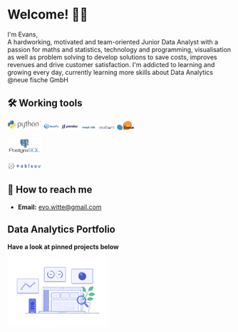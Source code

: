 
# Welcome! 👋🏿

I'm Evans, <br>
A hardworking, motivated and team-oriented Junior Data Analyst with a passion for maths and statistics, technology and programming, visualisation as well as problem solving to develop solutions to save costs, improves revenues and drive customer satisfaction. I'm addicted to learning and growing every day, currently learning more skills about Data Analytics @neue fische GmbH 

## 🛠 Working tools
<img src="https://github.com/EvansWitte/EvansWitte/blob/main/images/Python_logo_and_wordmark.svg.png" width=15% height=15% /> <img src="https://github.com/EvansWitte/EvansWitte/blob/main/images/NumPy_logo_2020.svg.png" width=7.5% height=7.5%>
<img src="https://github.com/EvansWitte/EvansWitte/blob/main/images/Pandas_logo.svg.png" width=7.5% height=7.5%>
<img src="https://github.com/EvansWitte/EvansWitte/blob/main/images/matplotlib.png" width=7.5% height=7.5%> 
<img src="https://github.com/EvansWitte/EvansWitte/blob/main/images/seabron.png" width=7.5% height=7.5%>
<img src="https://github.com/EvansWitte/EvansWitte/blob/main/images/Scikit_learn_logo_small.svg.png" width=7.5% height=7.5% /> <br>

<img src="https://github.com/EvansWitte/EvansWitte/blob/main/images/postgresql-ar21.png" width=15% height=15%> <br>

<img src="https://github.com/EvansWitte/EvansWitte/blob/main/images/tableaulogo_highres.png" width=15% height=15%> 


## 📮 How to reach me

* __Email:__ evo.witte@gmail.com


## Data Analytics Portfolio
__Have a look at pinned projects below__ <br>
<img src="https://github.com/EvansWitte/EvansWitte/blob/main/images/data_analyse.gif" width=45% height=45%> 
